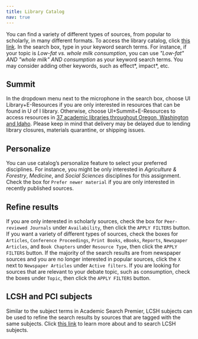 ```yaml
---
title: Library Catalog
nav: true
---
```


You can find a variety of different types of sources, from popular to scholarly, in many different formats. To access the library catalog, click [this link](https://www.lib.uidaho.edu/). In the search box, type in your keyword search terms. For instance, if your topic is *Low-fat vs. whole milk consumption*, you can use *"Low-fat" AND "whole milk" AND consumption* as your keyword search terms. You may consider adding other keywords, such as effect*, impact*, etc.

## Summit

In the dropdown menu next to the microphone in the search box, choose UI Library+E-Resources if you are only interested in resources that can be found in U of I library. Otherwise, choose UI+Summit+E-Resources to access resources in [37 academic libraries throughout Oregon, Washington and Idaho](https://www.lib.uidaho.edu/services/ill/summit.html). Please keep in mind that delivery may be delayed due to lending library closures, materials quarantine, or shipping issues. 

## Personalize

You can use catalog’s personalize feature to select your preferred disciplines. For instance, you might be only interested in *Agriculture & Forestry*, *Medicine*, and *Social Sciences* disciplines for this assignment. Check the box for `Prefer newer material` if you are only interested in recently published sources.

## Refine results 

If you are only interested in scholarly sources, check the box for `Peer-reviewed Journals` under `Availability`, then click the `APPLY FILTERS` button.
If you want a variety of different types of sources, check the boxes for `Articles`, `Conference Proceedings`, `Print Books`, `eBooks`, `Reports`, `Newspaper Articles`, and `Book Chapters` under `Resource Type`, then click the `APPLY FILTERS` button. If the majority of the search results are from newspaper sources and you are no longer interested in popular sources, click the `X` next to `Newspaper Articles` under `Active filters`.
If you are looking for sources that are relevant to your debate topic, such as consumption, check the boxes under `Topic`, then click the `APPLY FILTERS` button. 

## LCSH and PCI subjects

Similar to the subject terms in Academic Search Premier, LCSH subjects can be used to refine the search results by sources that are tagged with the same subjects. Click [this link](https://id.loc.gov/authorities/subjects.html) to learn more about and to search LCSH subjects. 

